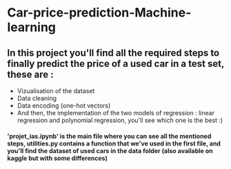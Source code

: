 # Car-price-prediction-Machine-learning
## In this project you'll find all the required steps to finally predict the price of a used car in a test set, these are :
- Vizualisation of the dataset
- Data cleaning
- Data encoding (one-hot vectors)
- And then, the implementation of the two models of regression : linear regression and polynomial regression, you'll see which one is the best :)
#### 'projet_ias.ipynb' is the main file where you can see all the mentioned steps, utilities.py contains a function that we've used in the first file, and you'll find the dataset of used cars in the data folder (also available on kaggle but with some differences)

